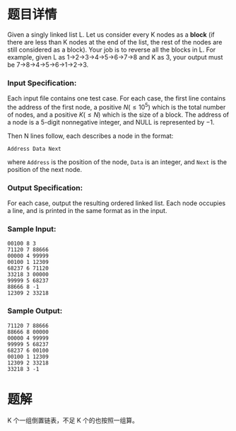 # 题目详情

Given a singly linked list L. Let us consider every K nodes as a **block** (if there are less than K nodes at the end of the list, the rest of the nodes are still considered as a block). Your job is to reverse all the blocks in L. For example, given L as 1→2→3→4→5→6→7→8 and K as 3, your output must be 7→8→4→5→6→1→2→3.

### Input Specification:

Each input file contains one test case. For each case, the first line contains the address of the first node, a positive $N (\le 10^5)$ which is the total number of nodes, and a positive $K (\le N)$ which is the size of a block. The address of a node is a 5-digit nonnegative integer, and NULL is represented by −1.

Then N lines follow, each describes a node in the format:

    Address Data Next


where `Address` is the position of the node, `Data` is an integer, and `Next` is the position of the next node.

### Output Specification:

For each case, output the resulting ordered linked list. Each node occupies a line, and is printed in the same format as in the input.

### Sample Input:

    00100 8 3
    71120 7 88666
    00000 4 99999
    00100 1 12309
    68237 6 71120
    33218 3 00000
    99999 5 68237
    88666 8 -1
    12309 2 33218


### Sample Output:

    71120 7 88666
    88666 8 00000
    00000 4 99999
    99999 5 68237
    68237 6 00100
    00100 1 12309
    12309 2 33218
    33218 3 -1

# 题解

K 个一组倒置链表，不足 K 个的也按照一组算。